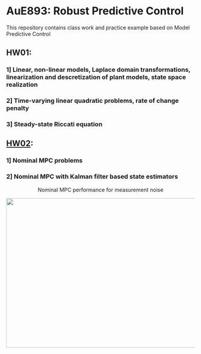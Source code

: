 # AuE893: Robust Predictive Control
This repository contains class work and practice example based on Model Predictive Control 

## HW01: 
### 1] Linear, non-linear models, Laplace domain transformations, linearization and descretization of plant models, state space realization 
### 2] Time-varying linear quadratic problems, rate of change penalty 
### 3] Steady-state Riccati equation 

## [HW02](https://github.com/vipulkumbhar/AuE893_Robust_Predictive_Control/tree/main/Homework_2): 
### 1] Nominal MPC problems
### 2] Nominal MPC with Kalman filter based state estimators

<p align="center"> Nominal MPC performance for measurement noise  </p>
<p align="center">
  <img width="600" height="400"
  src="https://github.com/vipulkumbhar/AuE893_Robust_Predictive_Control/blob/main/Homework_2/Result_plots/2d.png">
</p>
